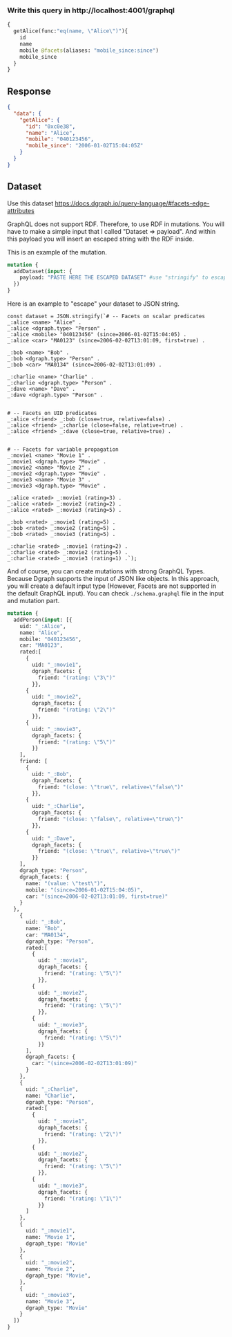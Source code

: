 ### Write this query in http://localhost:4001/graphql

```GraphQL
{
  getAlice(func:"eq(name, \"Alice\")"){
    id
    name
    mobile @facets(aliases: "mobile_since:since")
    mobile_since
  }
}
```

## Response

```JSON
{
  "data": {
    "getAlice": {
      "id": "0xc0e38",
      "name": "Alice",
      "mobile": "040123456",
      "mobile_since": "2006-01-02T15:04:05Z"
    }
  }
}
```

## Dataset

Use this dataset <https://docs.dgraph.io/query-language/#facets-edge-attributes>

GraphQL does not support RDF. Therefore, to use RDF in mutations. You will have to make a simple input that I called "Dataset => payload". And within this payload you will insert an escaped string with the RDF inside.

This is an example of the mutation.

```GraphQL
mutation {
  addDataset(input: {
    payload: "PASTE HERE THE ESCAPED DATASET" #use "stringify" to escape it.
  })
}
```

Here is an example to "escape" your dataset to JSON string.

```JS
const dataset = JSON.stringify(`# -- Facets on scalar predicates
_:alice <name> "Alice" .
_:alice <dgraph.type> "Person" .
_:alice <mobile> "040123456" (since=2006-01-02T15:04:05) .
_:alice <car> "MA0123" (since=2006-02-02T13:01:09, first=true) .

_:bob <name> "Bob" .
_:bob <dgraph.type> "Person" .
_:bob <car> "MA0134" (since=2006-02-02T13:01:09) .

_:charlie <name> "Charlie" .
_:charlie <dgraph.type> "Person" .
_:dave <name> "Dave" .
_:dave <dgraph.type> "Person" .


# -- Facets on UID predicates
_:alice <friend> _:bob (close=true, relative=false) .
_:alice <friend> _:charlie (close=false, relative=true) .
_:alice <friend> _:dave (close=true, relative=true) .


# -- Facets for variable propagation
_:movie1 <name> "Movie 1" .
_:movie1 <dgraph.type> "Movie" .
_:movie2 <name> "Movie 2" .
_:movie2 <dgraph.type> "Movie" .
_:movie3 <name> "Movie 3" .
_:movie3 <dgraph.type> "Movie" .

_:alice <rated> _:movie1 (rating=3) .
_:alice <rated> _:movie2 (rating=2) .
_:alice <rated> _:movie3 (rating=5) .

_:bob <rated> _:movie1 (rating=5) .
_:bob <rated> _:movie2 (rating=5) .
_:bob <rated> _:movie3 (rating=5) .

_:charlie <rated> _:movie1 (rating=2) .
_:charlie <rated> _:movie2 (rating=5) .
_:charlie <rated> _:movie3 (rating=1) .`);
```

And of course, you can create mutations with strong GraphQL Types. Because Dgraph supports the input of JSON like objects. In this approach, you will create a default input type (However, Facets are not supported in the default GraphQL input). You can check `./schema.graphql` file in the input and mutation part.

```Graphql
mutation {
  addPerson(input: [{
    uid: "_:Alice",
    name: "Alice",
    mobile: "040123456",
    car: "MA0123",
    rated:[
      {
        uid: "_:movie1",
        dgraph_facets: {
          friend: "(rating: \"3\")"
        }},
      {
        uid: "_:movie2",
        dgraph_facets: {
          friend: "(rating: \"2\")"
        }},
      {
        uid: "_:movie3",
        dgraph_facets: {
          friend: "(rating: \"5\")"
        }}
    ],
    friend: [
      {
        uid: "_:Bob",
        dgraph_facets: {
          friend: "(close: \"true\", relative=\"false\")"
        }},
      {
        uid: "_:Charlie",
        dgraph_facets: {
          friend: "(close: \"false\", relative=\"true\")"
        }},
      {
        uid: "_:Dave",
        dgraph_facets: {
          friend: "(close: \"true\", relative=\"true\")"
        }}
    ],
    dgraph_type: "Person",
    dgraph_facets: {
      name: "(value: \"test\")",
      mobile: "(since=2006-01-02T15:04:05)",
      car: "(since=2006-02-02T13:01:09, first=true)"
    }
  },
    {
      uid: "_:Bob",
      name: "Bob",
      car: "MA0134",
      dgraph_type: "Person",
      rated:[
        {
          uid: "_:movie1",
          dgraph_facets: {
            friend: "(rating: \"5\")"
          }},
        {
          uid: "_:movie2",
          dgraph_facets: {
            friend: "(rating: \"5\")"
          }},
        {
          uid: "_:movie3",
          dgraph_facets: {
            friend: "(rating: \"5\")"
          }}
      ],
      dgraph_facets: {
        car: "(since=2006-02-02T13:01:09)"
      }
    },
    {
      uid: "_:Charlie",
      name: "Charlie",
      dgraph_type: "Person",
      rated:[
        {
          uid: "_:movie1",
          dgraph_facets: {
            friend: "(rating: \"2\")"
          }},
        {
          uid: "_:movie2",
          dgraph_facets: {
            friend: "(rating: \"5\")"
          }},
        {
          uid: "_:movie3",
          dgraph_facets: {
            friend: "(rating: \"1\")"
          }}
      ]
    },
    {
      uid: "_:movie1",
      name: "Movie 1",
      dgraph_type: "Movie"
    },
    {
      uid: "_:movie2",
      name: "Movie 2",
      dgraph_type: "Movie",
    },
    {
      uid: "_:movie3",
      name: "Movie 3",
      dgraph_type: "Movie"
    }
  ])
}

```
